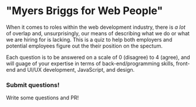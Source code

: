 
# "Myers Briggs for Web People"

When it comes to roles within the web development industry, there is _a lot_ of overlap and, unsurprisingly, our means of describing what we do or what we are hiring for is lacking. This is a quiz to help both employers and potential employees figure out the their position on the spectum.

Each question is to be answered on a scale of 0 (disagree) to 4 (agree), and will guage of your expertise in terms of back-end/programming skills, front-end and UI/UX development, JavaScript, and design.

### Submit questions!

Write some questions and PR!
